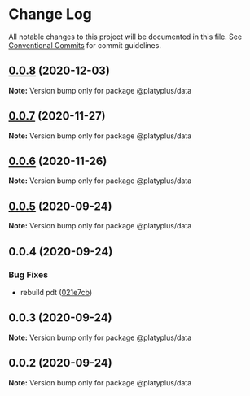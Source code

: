 # Change Log

All notable changes to this project will be documented in this file.
See [Conventional Commits](https://conventionalcommits.org) for commit guidelines.

## [0.0.8](https://github.com/platyplus/platyplus/compare/@platyplus/data@0.0.7...@platyplus/data@0.0.8) (2020-12-03)

**Note:** Version bump only for package @platyplus/data





## [0.0.7](https://github.com/platyplus/platyplus/compare/@platyplus/data@0.0.6...@platyplus/data@0.0.7) (2020-11-27)

**Note:** Version bump only for package @platyplus/data





## [0.0.6](https://github.com/platyplus/platyplus/compare/@platyplus/data@0.0.5...@platyplus/data@0.0.6) (2020-11-26)

**Note:** Version bump only for package @platyplus/data





## [0.0.5](https://github.com/platyplus/platyplus/compare/@platyplus/data@0.0.4...@platyplus/data@0.0.5) (2020-09-24)

**Note:** Version bump only for package @platyplus/data





## 0.0.4 (2020-09-24)


### Bug Fixes

* rebuild pdt ([021e7cb](https://github.com/platyplus/platyplus/commit/021e7cb617ad0fe251d134395196050f64c72d08))





## 0.0.3 (2020-09-24)

**Note:** Version bump only for package @platyplus/data





## 0.0.2 (2020-09-24)

**Note:** Version bump only for package @platyplus/data
